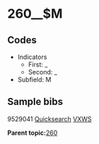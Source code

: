 # 260\_\_$M

## Codes

-   Indicators
    -   First: \_
    -   Second: \_
-   Subfield: M

## Sample bibs

9529041 [Quicksearch](https://search.library.yale.edu/catalog/9529041) [VXWS](http://prodorbis.library.yale.edu:7014/vxws/GetHoldingsService?bibId=9529041)

**Parent topic:**[260](../../tags/260/260.md)

